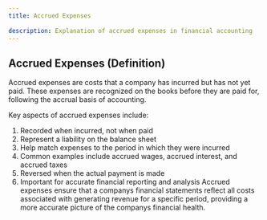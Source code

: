 ```yaml
--- 
title: Accrued Expenses 
 
description: Explanation of accrued expenses in financial accounting 
--- 
```


## Accrued Expenses (Definition)

Accrued expenses are costs that a company has incurred but has not yet paid. These expenses are recognized on the books before they are paid for, following the accrual basis of accounting.

Key aspects of accrued expenses include:

1. Recorded when incurred, not when paid
2. Represent a liability on the balance sheet
3. Help match expenses to the period in which they were incurred
4. Common examples include accrued wages, accrued interest, and accrued taxes
5. Reversed when the actual payment is made
6. Important for accurate financial reporting and analysis Accrued expenses ensure that a companys financial statements reflect all costs associated with generating revenue for a specific period, providing a more accurate picture of the companys financial health.
